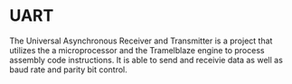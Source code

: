 # UART

The Universal Asynchronous Receiver and Transmitter is a project that utilizes the a microprocessor and the Tramelblaze engine to process assembly code instructions. It is able to send and receivie data as well as baud rate and parity bit control.
